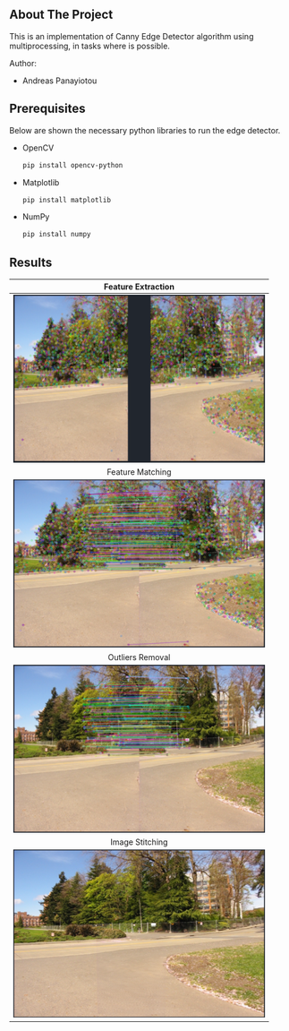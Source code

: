 <!-- ABOUT THE PROJECT -->
## About The Project

This is an implementation of Canny Edge Detector algorithm using multiprocessing, in tasks where is possible.

Author:
* Andreas Panayiotou

## Prerequisites

Below are shown the necessary python libraries to run the edge detector. 
* OpenCV
  ```sh
  pip install opencv-python
  ```
* Matplotlib
  ```sh
  pip install matplotlib
  ```
* NumPy
  ```sh
  pip install numpy
  ```
## Results
Feature Extraction        |
:------------------------:|
<img src="DemoImages/ExtractFeatures.PNG" width="450" height="300">  |
Feature Matching |
<img src="DemoImages/FeatureMatching.PNG" width="450" height="300"> |
Outliers Removal |
<img src="DemoImages/OutliersRemoval.PNG" width="450" height="300"> |
Image  Stitching |
<img src="DemoImages/Stitching.PNG" width="450" height="300"> |
